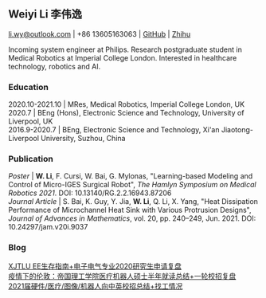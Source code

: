 ## Weiyi Li 李伟逸

li.wy@outlook.com | +86 13605163063 | [GitHub](https://github.com/weiyi-li) | [Zhihu](https://www.zhihu.com/people/li-wei-yi-86-54)

Incoming system engineer at Philips. Research postgraduate student in Medical Robotics at Imperial College London. Interested in healthcare technology, robotics and AI.

### Education

2020.10-2021.10 | MRes, Medical Robotics, Imperial College London, UK  
2020.7 | BEng (Hons), Electronic Science and Technology, University of Liverpool, UK  
2016.9-2020.7 | BEng, Electronic Science and Technology, Xi'an Jiaotong-Liverpool University, Suzhou, China  

### Publication

_Poster_ | **W. Li**, F. Cursi, W. Bai, G. Mylonas, "Learning-based Modeling and Control of Micro-IGES Surgical Robot", _The Hamlyn Symposium on Medical Robotics 2021_. DOI: 10.13140/RG.2.2.16943.87206  
_Journal Article_ | S. Bai, K. Guy, Y. Jia, **W. Li**, Q. Li, X. Yang, "Heat Dissipation Performance of Microchannel Heat Sink with Various Protrusion Designs", _Journal of Advances in Mathematics_, vol. 20, pp. 240–249, Jun. 2021. DOI: 10.24297/jam.v20i.9037  
### Blog

[XJTLU EE生存指南+电子电气专业2020研究生申请复盘](https://weiyi-li.github.io/blog/)  
[疫情下的伦敦：帝国理工学院医疗机器人硕士半年就读总结+一轮校招复盘](https://zhuanlan.zhihu.com/p/339570809)  
[2021届硬件/医疗/图像/机器人向中英校招总结+找工情况](https://zhuanlan.zhihu.com/p/379415341)  
